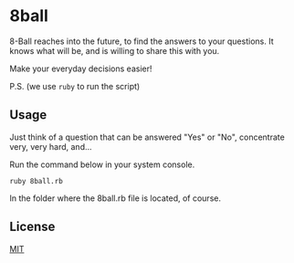 # 8ball
8-Ball reaches into the future, to find the answers to your questions. It knows what will be, and is willing to share this with you.

Make your everyday decisions easier!

P.S.
(we use `ruby` to run the script)
## Usage
Just think of a question that can be answered "Yes" or "No", concentrate very, very hard, and...

Run the command below in your system console.
```shell
ruby 8ball.rb
```
In the folder where the 8ball.rb file is located, of course.

## License
[MIT](https://choosealicense.com/licenses/mit/)
